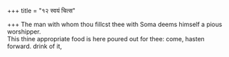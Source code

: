 +++
title = "१२ स्वयं चित्स"

+++
The man with whom thou fillcst thee with Soma deems himself a pious worshipper.  
     This thine appropriate food is here poured out for thee: come, hasten forward. drink of it,